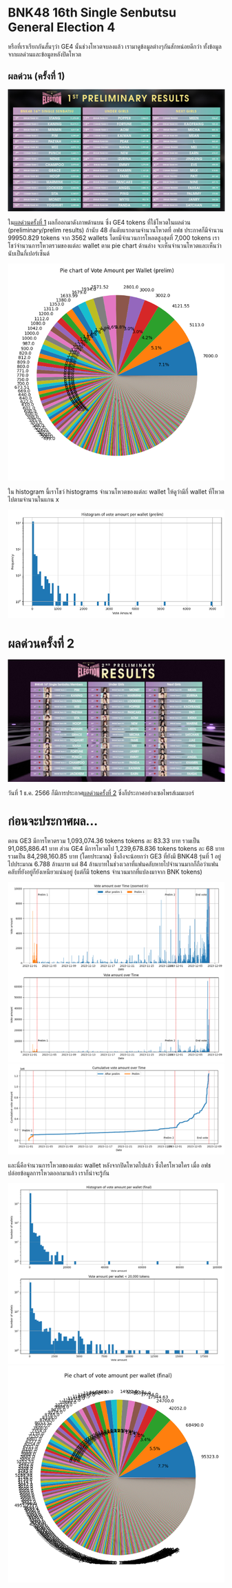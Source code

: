 # BNK48 16th Single Senbutsu General Election 4

หรือที่เราเรียกกันสั้นๆว่า GE4 นั้นช่วงโหวตจบลงแล้ว เรามาดูข้อมูลต่างๆกันสักหน่อยดีกว่า ทั้งข้อมูลจากผลด่วนและข้อมูลหลังปิดโหวต

## ผลด่วน (ครั้งที่ 1)

![ผลด่วนครั้งที่ 1](/docs/assets/images/GE4_prelim.jpg)

ใน[ผลด่วนครั้งที่ 1](https://www.facebook.com/photo.php?fbid=920875399397107&set=pb.100044239668761.-2207520000&type=3) ผลก็ออกมาดังภาพด้านบน ซึ่ง GE4 tokens ที่ใช้โหวตในผลด่วน (preliminary/prelim results) ถ้านับ 48 อันดับแรกตามจำนวนโหวตที่ อฟช ประกาศก็มีจำนวน 99950.829 tokens จาก 3562 wallets โดยมีจำนวนการโหลตสูงสุดที่ 7,000 tokens เราโชว์จำนวนการโหวตรวมของแต่ละ wallet ตาม pie chart ด้านล่าง จะเห็นจำนวนโหวตและเห็นว่านับเป็นกี่เปอร์เซ็นต์

![pie chart prelim](/docs/assets/images/piechart_wallet_prelim.png)

ใน histogram นี้เราโชว์ histograms จำนวนโหวตของแต่ละ wallet ให้ดูว่ามีกี่ wallet ที่โหวตไปตามจำนวนในแกน x

![histograms prelim](/docs/assets/images/histogram_prelim.png)

# ผลด่วนครั้งที่ 2

![prelim results 2](/docs/assets/images/GE4_prelim_2.jpg)

วันที่ 1 ธ.ค. 2566 ก็มีการประกาศ[ผลด่วนครั้งที่ 2](https://www.facebook.com/photo/?fbid=920875399397107&set=a.331457648338888) ซึ่งก็ประกาศอย่างเซอไพรส์เมมเบอร์ 

# ก่อนจะประกาศผล...

ตอน GE3 มีการโหวตรวม 1,093,074.36 tokens tokens ละ 83.33 บาท รวมเป็น 91,085,886.41 บาท ส่วน GE4 มีการโหวตไป  1,239,678.836 tokens tokens ละ 68 บาท รวมเป็น 84,298,160.85 บาท (โดยประมาณ) ซึ่งถึงจะน้อยกว่า GE3 ที่ยังมี BNK48 รุ่นที่ 1 อยู่ไปประมาณ 6.788 ล้านบาท แต่ 84 ล้านบาทในช่วงเวลาที่แฟนคลับหายไปจำนวนมากก็ถือว่าแฟนคลับที่ยังอยู่ก็ยังเหนียวแน่นอยู่ (แต่ก็มี tokens จำนวนมากที่แปลงมาจาก BNK tokens)

![votes over time](docs/assets/images/GE4_transfer_amount.png)
![cumulative votes over time](docs/assets/images/GE4_cumulative_vote.png)

และนี่คือจำนวนการโหวตของแต่ละ wallet หลังจากปิดโหวตไปแล้ว ซึ่งใครโหวตใคร เมื่อ อฟช ปล่อยข้อมูลการโหวตออกมาแล้ว เราก็น่าจะรู้กัน

![histogram final](docs/assets/images/histogram_vote_wallet_final.png)
![pie chart final](docs/assets/images/piechart_vote_wallet_final.png)


